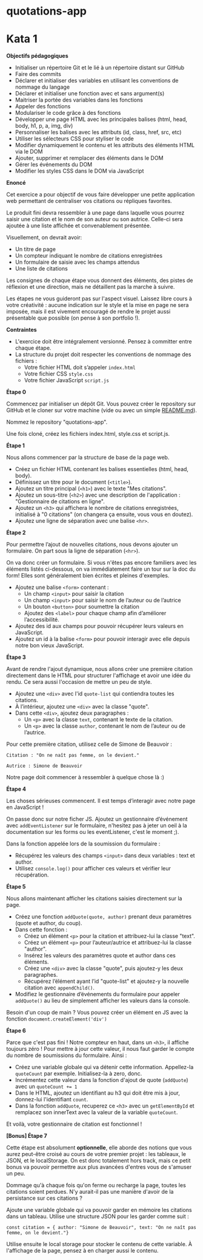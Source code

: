 # quotations-app
# Kata 1

**Objectifs pédagogiques**

- Initialiser un répertoire Git et le lié à un répertoire distant sur GitHub
- Faire des commits
- Déclarer et initialiser des variables en utilisant les conventions de nommage du langage
- Déclarer et initialiser une fonction avec et sans argument(s)
- Maitriser la portée des variables dans les fonctions
- Appeler des fonctions
- Modulariser le code grâce à des fonctions
- Développer une page HTML avec les principales balises (html, head, body, h1, p, a, img, div)
- Personnaliser les balises avec les attributs (id, class, href, src, etc)
- Utiliser les sélecteurs CSS pour styliser le code
- Modifier dynamiquement le contenu et les attributs des éléments HTML via le DOM
- Ajouter, supprimer et remplacer des éléments dans le DOM
- Gérer les événements du DOM
- Modifier les styles CSS dans le DOM via JavaScript

**Enoncé**

Cet exercice a pour objectif de vous faire développer une petite application web permettant de centraliser vos citations ou répliques favorites.

Le produit fini devra ressembler à une page dans laquelle vous pourrez saisir une citation et le nom de son auteur ou son autrice. Celle-ci sera ajoutée à une liste affichée et convenablement présentée.

Visuellement, on devrait avoir:

- Un titre de page
- Un compteur indiquant le nombre de citations enregistrées
- Un formulaire de saisie avec les champs attendus
- Une liste de citations

Les consignes de chaque étape vous donnent des éléments, des pistes de réflexion et une direction, mais ne détaillent pas la marche à suivre.

Les étapes ne vous guideront pas sur l'aspect visuel. Laissez libre cours à votre créativité : aucune indication sur le style et la mise en page ne sera imposée, mais il est vivement encouragé de rendre le projet aussi présentable que possible (on pense à son portfolio !).

**Contraintes**

- L'exercice doit être intégralement versionné. Pensez à committer entre chaque étape.
- La structure du projet doit respecter les conventions de nommage des fichiers :
    - Votre fichier HTML doit s’appeler `index.html`
    - Votre fichier CSS `style.css`
    - Votre fichier JavaScript `script.js`

**Étape 0**

Commencez par initialiser un dépôt Git. Vous pouvez créer le repository sur GitHub et le cloner sur votre machine (vide ou avec un simple [README.md](http://readme.md/)).

Nommez le repository "quotations-app".

Une fois cloné, créez les fichiers index.html, style.css et script.js.

**Étape 1**

Nous allons commencer par la structure de base de la page web.

- Créez un fichier HTML contenant les balises essentielles (html, head, body).
- Définissez un titre pour le document (`<title>`).
- Ajoutez un titre principal (`<h1>`) avec le texte "Mes citations".
- Ajoutez un sous-titre (`<h2>`) avec une description de l'application : "Gestionnaire de citations en ligne".
- Ajoutez un `<h3>` qui affichera le nombre de citations enregistrées, initialisé à "0 citations" (on changera ça ensuite, vous vous en doutez).
- Ajoutez une ligne de séparation avec une balise `<hr>`.

**Étape 2**

Pour permettre l’ajout de nouvelles citations, nous devons ajouter un formulaire. On part sous la ligne de séparation (`<hr>`).

On va donc créer un formulaire. Si vous n'êtes pas encore familiers avec les éléments listés ci-dessous, on va immédiatement faire un tour sur la doc du form! Elles sont généralement bien écrites et pleines d'exemples.

- Ajoutez une balise `<form>` contenant :
    - Un champ `<input>` pour saisir la citation
    - Un champ `<input>` pour saisir le nom de l’auteur ou de l’autrice
    - Un bouton `<button>` pour soumettre la citation
    - Ajoutez des `<label>` pour chaque champ afin d’améliorer l’accessibilité.
- Ajoutez des id aux champs pour pouvoir récupérer leurs valeurs en JavaScript.
- Ajoutez un id à la balise `<form>` pour pouvoir interagir avec elle depuis notre bon vieux JavaScript.

**Étape 3**

Avant de rendre l'ajout dynamique, nous allons créer une première citation directement dans le HTML pour structurer l'affichage et avoir une idée du rendu. Ce sera aussi l'occasion de mettre un peu de style.

- Ajoutez une `<div>` avec l'id `quote-list` qui contiendra toutes les citations.
- À l’intérieur, ajoutez une `<div>` avec la classe "quote".
- Dans cette `<div>`, ajoutez deux paragraphes :
    - Un `<p>` avec la classe `text`, contenant le texte de la citation.
    - Un `<p>` avec la classe `author`, contenant le nom de l’auteur ou de l’autrice.

Pour cette première citation, utilisez celle de Simone de Beauvoir :

```
Citation : "On ne naît pas femme, on le devient."

Autrice : Simone de Beauvoir
```

Notre page doit commencer à ressembler à quelque chose là :)

**Étape 4**

Les choses sérieuses commencent. Il est temps d’interagir avec notre page en JavaScript !

On passe donc sur notre ficher JS. Ajoutez un gestionnaire d’événement avec `addEventListener` sur le formulaire, n'hesitez pas à jeter un oeil à la documentation sur les forms ou les eventListener, c'est le moment ;).

Dans la fonction appelée lors de la soumission du formulaire :

- Récupérez les valeurs des champs `<input>` dans deux variables : text et author.
- Utilisez `console.log()` pour afficher ces valeurs et vérifier leur récupération.

**Étape 5**

Nous allons maintenant afficher les citations saisies directement sur la page.

- Créez une fonction `addQuote(quote, author)` prenant deux paramètres (quote et author, du coup).
- Dans cette fonction :
    - Créez un élément `<p>` pour la citation et attribuez-lui la classe "text".
    - Créez un élément `<p>` pour l’auteur/autrice et attribuez-lui la classe "author".
    - Insérez les valeurs des paramètres quote et author dans ces éléments.
    - Créez une `<div>` avec la classe "quote", puis ajoutez-y les deux paragraphes.
    - Récupérez l’élément ayant l’id "quote-list" et ajoutez-y la nouvelle citation avec `appendChild()`.
- Modifiez le gestionnaire d’événements du formulaire pour appeler `addQuote()` au lieu de simplement afficher les valeurs dans la console.

Besoin d'un coup de main ? Vous pouvez créer un élément en JS avec la fonction `document.createElement('div')`

**Étape 6**

Parce que c'est pas fini ! Notre compteur en haut, dans un `<h3>`, il affiche toujours zéro ! Pour mettre à jour cette valeur, il nous faut garder le compte du nombre de soumissions du formulaire. Ainsi :

- Créez une variable globale qui va détenir cette information. Appellez-la `quoteCount` par exemple. Initialisez-la à zero, donc.
- Incrémentez cette valeur dans la fonction d'ajout de quote (`addQuote`) avec un
 `quoteCount += 1`
- Dans le HTML, ajoutez un identifiant au h3 qui doit être mis à jour, donnez-lui l'identifiant `count`.
- Dans la fonction `addQuote`, recuperez ce `<h3>` avec un `getElementById` et remplacez son innerText avec la valeur de la variable `quoteCount`.

Et voilà, votre gestionnaire de citation est fonctionnel !

**[Bonus] Étape 7**

Cette étape est absolument **optionnelle**, elle aborde des notions que vous aurez peut-être croisé au cours de votre premier projet : les tableaux, le JSON, et le localStorage. On est donc totalement hors track, mais ce petit bonus va pouvoir permettre aux plus avancées d'entres vous de s'amuser un peu.

Dommage qu'à chaque fois qu'on ferme ou recharge la page, toutes les citations soient perdues. N'y aurait-il pas une manière d'avoir de la persistance sur ces citations ?

Ajoute une variable globale qui va pouvoir garder en mémoire les citations dans un tableau. Utilise une structure JSON pour les garder comme suit :

```
const citation = { author: "Simone de Beauvoir", text: "On ne naît pas femme, on le devient."}
```

Utilise ensuite le local storage pour stocker le contenu de cette variable. À l'affichage de la page, pensez à en charger aussi le contenu.